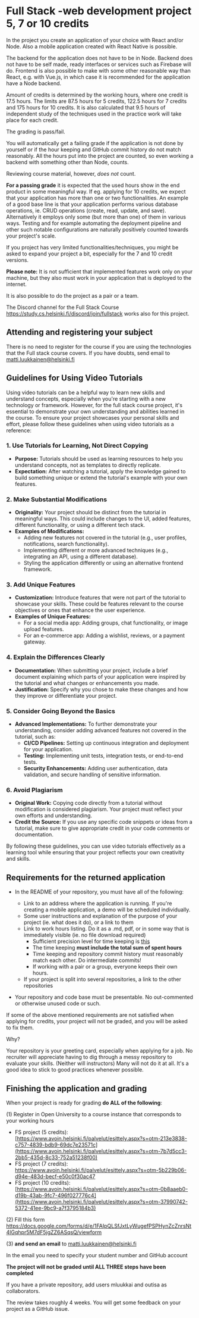 # Full Stack -web development project 5, 7 or 10 credits

In the project you create an application of your choice with React and/or Node. Also a mobile application created with React Native is possible.

The backend for the application does not have to be in Node. Backend does not have to be self made, ready interfaces or services such as Firebase will do. Frontend is also possible to make with some other reasonable way than React, e.g. with Vue.js, in which case it is recommended for the application have a Node backend.

Amount of credits is determined by the working hours, where one credit is 17.5 hours. The limits are 87.5 hours for 5 credits, 122.5 hours for 7 credits and 175 hours for 10 credits. It is also calculated that 9.5 hours of independent study of the techniques used in the practice work will take place for each credit.

The grading is pass/fail. 

You will automatically get a failing grade if the application is not done by yourself or if the hour keeping and GitHub commit history do not match reasonably. All the hours put into the project are counted, so even working a backend with something other than Node, counts.

Reviewing course material, however, _does not_ count.

**For a passing grade** it is expected that the used hours show in the end product in some meaningful way. If eg. applying for 10 credits, we expect that your application has more than one or two functionalities. An example of a good base line is that your application performs various database operations, ie. CRUD operations (create, read, update, and save). Alternatively it employs only some (but more than one) of them in various ways. Testing and for example automating the deployment pipeline and other such notable configurations are naturally positively counted towards your project's scale.  

If you project has very limited functionalities/techniques, you might be asked to expand your project a bit, especially for the 7 and 10 credit versions.

**Please note:** It is not sufficient that implemented features work only on your machine, but they also must work in your application that is deployed to the internet. 

It is also possible to do the project as a pair or a team.

The Discord channel for the Full Stack Course https://study.cs.helsinki.fi/discord/join/fullstack works also for this project.

## Attending and registering your subject

There is no need to register for the course if you are using the technologies that the Full stack course covers. If you have doubts, send email to  matti.luukkainen@helsinki.fi

## Guidelines for Using Video Tutorials

Using video tutorials can be a helpful way to learn new skills and understand concepts, especially when you're starting with a new technology or framework. However, for the full stack course project, it's essential to demonstrate your own understanding and abilities learned in the course. To ensure your project showcases your personal skills and effort, please follow these guidelines when using video tutorials as a reference:

### 1. Use Tutorials for Learning, Not Direct Copying
- **Purpose:** Tutorials should be used as learning resources to help you understand concepts, not as templates to directly replicate.
- **Expectation:** After watching a tutorial, apply the knowledge gained to build something unique or extend the tutorial's example with your own features.

### 2. Make Substantial Modifications
- **Originality:** Your project should be distinct from the tutorial in meaningful ways. This could include changes to the UI, added features, different functionality, or using a different tech stack.
- **Examples of Modifications:**
  - Adding new features not covered in the tutorial (e.g., user profiles, notifications, search functionality).
  - Implementing different or more advanced techniques (e.g., integrating an API, using a different database).
  - Styling the application differently or using an alternative frontend framework.

### 3. Add Unique Features
- **Customization:** Introduce features that were not part of the tutorial to showcase your skills. These could be features relevant to the course objectives or ones that enhance the user experience.
- **Examples of Unique Features:**
  - For a social media app: Adding groups, chat functionality, or image upload features.
  - For an e-commerce app: Adding a wishlist, reviews, or a payment gateway.

### 4. Explain the Differences Clearly
- **Documentation:** When submitting your project, include a brief document explaining which parts of your application were inspired by the tutorial and what changes or enhancements you made.
- **Justification:** Specify why you chose to make these changes and how they improve or differentiate your project.

### 5. Consider Going Beyond the Basics
- **Advanced Implementations:** To further demonstrate your understanding, consider adding advanced features not covered in the tutorial, such as:
  - **CI/CD Pipelines:** Setting up continuous integration and deployment for your application.
  - **Testing:** Implementing unit tests, integration tests, or end-to-end tests.
  - **Security Enhancements:** Adding user authentication, data validation, and secure handling of sensitive information.

### 6. Avoid Plagiarism
- **Original Work:** Copying code directly from a tutorial without modification is considered plagiarism. Your project must reflect your own efforts and understanding.
- **Credit the Source:** If you use any specific code snippets or ideas from a tutorial, make sure to give appropriate credit in your code comments or documentation.

By following these guidelines, you can use video tutorials effectively as a learning tool while ensuring that your project reflects your own creativity and skills.

## Requirements for the returned application

- In the README of your repository, you must have all of the following:
  - Link to an address where the application is running. If you're creating a mobile application, a demo will be scheduled individually.
  - Some user instructions and explanation of the purpose of your project (ie. what does it do), or a link to them 
  - Link to work hours listing. Do it as a .md, pdf, or in some way that is immediately visible (ie. no file download required) 
    - Sufficient precision level for time keeping is [this](https://github.com/mluukkai/OtmTodoApp/blob/master/dokumentaatio/tuntikirjanpito.md)
    - The time keeping **must include the total sum of spent hours**
    - Time keeping and repository commit history must reasonably match each other. Do intermediate commits!
    - If working with a pair or a group, everyone keeps their own hours.
  - If your project is split into several repositories, a link to the other repositories

- Your repository and code base must be presentable. No out-commented or otherwise unused code or such.

If some of the above mentioned requirements are not satisfied when applying for credits, your project will not be graded, and you will be asked to fix them.

Why?

Your repository is your greeting card, especially when applying for a job. No recruiter will appreciate having to dig through a messy repository to evaluate your skills. (Neither will instructors) Many will not do it at all. It's a good idea to stick to good practices whenever possible. 

## Finishing the application and grading

When your project is ready for grading **do ALL of the following**:

(1) Register in Open University to a course instance that corresponds to your working hours
- FS project (5 credits): [https://www.avoin.helsinki.fi/palvelut/esittely.aspx?s=otm-213e3838-c757-4839-bdb9-69dc7e23571c](https://www.avoin.helsinki.fi/palvelut/esittely.aspx?s=otm-7b7d5cc3-2bb5-435d-8c33-752a51238f00)
- FS project (7 credits): https://www.avoin.helsinki.fi/palvelut/esittely.aspx?s=otm-5b229b06-d94e-483d-becf-e50c0f30ac47 
- FS project (10 credits): [https://www.avoin.helsinki.fi/palvelut/esittely.aspx?s=otm-0b8aaeb0-d19b-43ab-9fc7-496f027776c4](https://www.avoin.helsinki.fi/palvelut/esittely.aspx?s=otm-37990742-5372-41ee-9bc9-a7f3795184b3)

(2) Fill this form https://docs.google.com/forms/d/e/1FAIpQLSfJxtLyWugefPSPHynZcZnrsNt4IGqhpr5M7dF5jgZZ6ASqsQ/viewform

(3) **and send an email** to matti.luukkainen@helsinki.fi

In the email you need to specify your student number and GitHub account

**The project will not be graded until ALL THREE steps have been completed**

If you have a private repository, add users mluukkai and outisa as collaborators.

The review takes roughly 4 weeks. You will get some feedback on your project as a GitHub issue.
